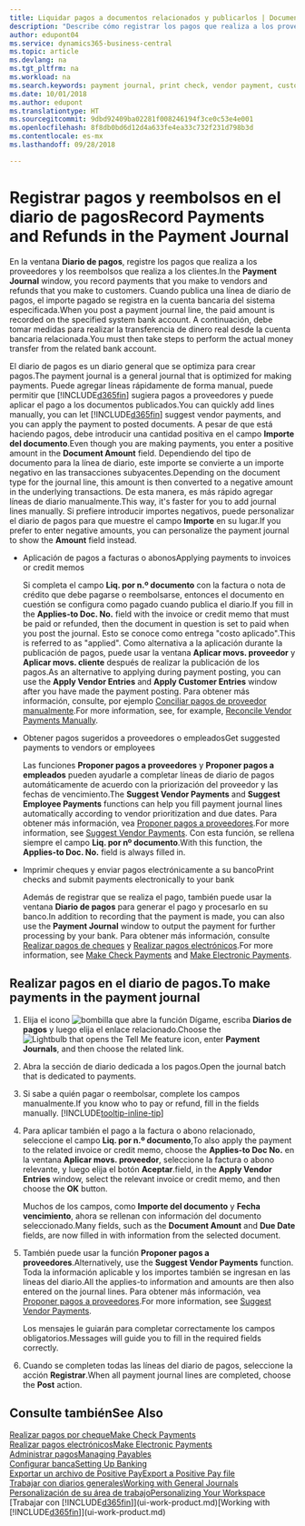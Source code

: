 ```yaml
---
title: Liquidar pagos a documentos relacionados y publicarlos | Documentos de Microsoft
description: "Describe cómo registrar los pagos que realiza a los proveedores y los reembolsos que realiza a los clientes."
author: edupont04
ms.service: dynamics365-business-central
ms.topic: article
ms.devlang: na
ms.tgt_pltfrm: na
ms.workload: na
ms.search.keywords: payment journal, print check, vendor payment, customer refund, creditor, debt, balance due, AP
ms.date: 10/01/2018
ms.author: edupont
ms.translationtype: HT
ms.sourcegitcommit: 9dbd92409ba02281f008246194f3ce0c53e4e001
ms.openlocfilehash: 8f8db0bd6d12d4a633fe4ea33c732f231d798b3d
ms.contentlocale: es-mx
ms.lasthandoff: 09/28/2018

---
```

# <a name="record-payments-and-refunds-in-the-payment-journal"></a><span data-ttu-id="e1b35-103">Registrar pagos y reembolsos en el diario de pagos</span><span class="sxs-lookup"><span data-stu-id="e1b35-103">Record Payments and Refunds in the Payment Journal</span></span>

<span data-ttu-id="e1b35-104">En la ventana **Diario de pagos**, registre los pagos que realiza a los proveedores y los reembolsos que realiza a los clientes.</span><span class="sxs-lookup"><span data-stu-id="e1b35-104">In the **Payment Journal** window, you record payments that you make to vendors and refunds that you make to customers.</span></span> <span data-ttu-id="e1b35-105">Cuando publica una línea de diario de pagos, el importe pagado se registra en la cuenta bancaria del sistema especificada.</span><span class="sxs-lookup"><span data-stu-id="e1b35-105">When you post a payment journal line, the paid amount is recorded on the specified system bank account.</span></span> <span data-ttu-id="e1b35-106">A continuación, debe tomar medidas para realizar la transferencia de dinero real desde la cuenta bancaria relacionada.</span><span class="sxs-lookup"><span data-stu-id="e1b35-106">You must then take steps to perform the actual money transfer from the related bank account.</span></span>  

<span data-ttu-id="e1b35-107">El diario de pagos es un diario general que se optimiza para crear pagos.</span><span class="sxs-lookup"><span data-stu-id="e1b35-107">The payment journal is a general journal that is optimized for making payments.</span></span> <span data-ttu-id="e1b35-108">Puede agregar líneas rápidamente de forma manual, puede permitir que [!INCLUDE[d365fin](includes/d365fin_md.md)] sugiera pagos a proveedores y puede aplicar el pago a los documentos publicados.</span><span class="sxs-lookup"><span data-stu-id="e1b35-108">You can quickly add lines manually, you can let [!INCLUDE[d365fin](includes/d365fin_md.md)] suggest vendor payments, and you can apply the payment to posted documents.</span></span> <span data-ttu-id="e1b35-109">A pesar de que está haciendo pagos, debe introducir una cantidad positiva en el campo **Importe del documento**.</span><span class="sxs-lookup"><span data-stu-id="e1b35-109">Even though you are making payments, you enter a positive amount in the **Document Amount** field.</span></span> <span data-ttu-id="e1b35-110">Dependiendo del tipo de documento para la línea de diario, este importe se convierte a un importe negativo en las transacciones subyacentes.</span><span class="sxs-lookup"><span data-stu-id="e1b35-110">Depending on the document type for the journal line, this amount is then converted to a negative amount in the underlying transactions.</span></span> <span data-ttu-id="e1b35-111">De esta manera, es más rápido agregar líneas de diario manualmente.</span><span class="sxs-lookup"><span data-stu-id="e1b35-111">This way, it's faster for you to add journal lines manually.</span></span> <span data-ttu-id="e1b35-112">Si prefiere introducir importes negativos, puede personalizar el diario de pagos para que muestre el campo **Importe** en su lugar.</span><span class="sxs-lookup"><span data-stu-id="e1b35-112">If you prefer to enter negative amounts, you can personalize the payment journal to show the **Amount** field instead.</span></span>  

- <span data-ttu-id="e1b35-113">Aplicación de pagos a facturas o abonos</span><span class="sxs-lookup"><span data-stu-id="e1b35-113">Applying payments to invoices or credit memos</span></span>

    <span data-ttu-id="e1b35-114">Si completa el campo **Liq. por n.º documento** con la factura o nota de crédito que debe pagarse o reembolsarse, entonces el documento en cuestión se configura como pagado cuando publica el diario.</span><span class="sxs-lookup"><span data-stu-id="e1b35-114">If you fill in the **Applies-to Doc. No.** field with the invoice or credit memo that must be paid or refunded, then the document in question is set to paid when you post the journal.</span></span> <span data-ttu-id="e1b35-115">Esto se conoce como entrega "costo aplicado".</span><span class="sxs-lookup"><span data-stu-id="e1b35-115">This is referred to as "applied".</span></span> <span data-ttu-id="e1b35-116">Como alternativa a la aplicación durante la publicación de pagos, puede usar la ventana **Aplicar movs. proveedor** y **Aplicar movs. cliente** después de realizar la publicación de los pagos.</span><span class="sxs-lookup"><span data-stu-id="e1b35-116">As an alternative to applying during payment posting, you can use the **Apply Vendor Entries** and **Apply Customer Entries** window after you have made the payment posting.</span></span> <span data-ttu-id="e1b35-117">Para obtener más información, consulte, por ejemplo [Conciliar pagos de proveedor manualmente](payables-how-apply-purchase-transactions-manually.md).</span><span class="sxs-lookup"><span data-stu-id="e1b35-117">For more information, see, for example, [Reconcile Vendor Payments Manually](payables-how-apply-purchase-transactions-manually.md).</span></span>  

- <span data-ttu-id="e1b35-118">Obtener pagos sugeridos a proveedores o empleados</span><span class="sxs-lookup"><span data-stu-id="e1b35-118">Get suggested payments to vendors or employees</span></span> 

    <span data-ttu-id="e1b35-119">Las funciones **Proponer pagos a proveedores** y **Proponer pagos a empleados** pueden ayudarle a completar líneas de diario de pagos automáticamente de acuerdo con la priorización del proveedor y las fechas de vencimiento.</span><span class="sxs-lookup"><span data-stu-id="e1b35-119">The **Suggest Vendor Payments** and **Suggest Employee Payments** functions can help you fill payment journal lines automatically according to vendor prioritization and due dates.</span></span> <span data-ttu-id="e1b35-120">Para obtener más información, vea [Proponer pagos a proveedores](payables-how-suggest-vendor-payments.md).</span><span class="sxs-lookup"><span data-stu-id="e1b35-120">For more information, see [Suggest Vendor Payments](payables-how-suggest-vendor-payments.md).</span></span> <span data-ttu-id="e1b35-121">Con esta función, se rellena siempre el campo **Liq. por nº documento**.</span><span class="sxs-lookup"><span data-stu-id="e1b35-121">With this function, the **Applies-to Doc. No.** field is always filled in.</span></span>  

- <span data-ttu-id="e1b35-122">Imprimir cheques y enviar pagos electrónicamente a su banco</span><span class="sxs-lookup"><span data-stu-id="e1b35-122">Print checks and submit payments electronically to your bank</span></span>

    <span data-ttu-id="e1b35-123">Además de registrar que se realiza el pago, también puede usar la ventana **Diario de pagos** para generar el pago y procesarlo en su banco.</span><span class="sxs-lookup"><span data-stu-id="e1b35-123">In addition to recording that the payment is made, you can also use the **Payment Journal** window to output the payment for further processing by your bank.</span></span> <span data-ttu-id="e1b35-124">Para obtener más información, consulte [Realizar pagos de cheques](payables-how-work-checks.md) y [Realizar pagos electrónicos](payables-how-export-payments-bank-file.md).</span><span class="sxs-lookup"><span data-stu-id="e1b35-124">For more information, see [Make Check Payments](payables-how-work-checks.md) and [Make Electronic Payments](payables-how-export-payments-bank-file.md).</span></span>  

## <a name="to-make-payments-in-the-payment-journal"></a><span data-ttu-id="e1b35-125">Realizar pagos en el diario de pagos.</span><span class="sxs-lookup"><span data-stu-id="e1b35-125">To make payments in the payment journal</span></span> 

1. <span data-ttu-id="e1b35-126">Elija el icono ![bombilla que abre la función Dígame](media/ui-search/search_small.png "Dígame que desea hacer"), escriba **Diarios de pagos** y luego elija el enlace relacionado.</span><span class="sxs-lookup"><span data-stu-id="e1b35-126">Choose the ![Lightbulb that opens the Tell Me feature](media/ui-search/search_small.png "Tell me what you want to do") icon, enter **Payment Journals**, and then choose the related link.</span></span>
2. <span data-ttu-id="e1b35-127">Abra la sección de diario dedicada a los pagos.</span><span class="sxs-lookup"><span data-stu-id="e1b35-127">Open the journal batch that is dedicated to payments.</span></span>
3. <span data-ttu-id="e1b35-128">Si sabe a quién pagar o reembolsar, complete los campos manualmente.</span><span class="sxs-lookup"><span data-stu-id="e1b35-128">If you know who to pay or refund, fill in the fields manually.</span></span> [!INCLUDE[tooltip-inline-tip](includes/tooltip-inline-tip_md.md)]
4. <span data-ttu-id="e1b35-129">Para aplicar también el pago a la factura o abono relacionado, seleccione el campo **Liq. por n.º documento**,</span><span class="sxs-lookup"><span data-stu-id="e1b35-129">To also apply the payment to the related invoice or credit memo, choose the **Applies-to Doc No.**</span></span> <span data-ttu-id="e1b35-130">en la ventana **Aplicar movs. proveedor**, seleccione la factura o abono relevante, y luego elija el botón **Aceptar**.</span><span class="sxs-lookup"><span data-stu-id="e1b35-130">field, in the **Apply Vendor Entries** window, select the relevant invoice or credit memo, and then choose the **OK** button.</span></span>

    <span data-ttu-id="e1b35-131">Muchos de los campos, como **Importe del documento** y **Fecha vencimiento**, ahora se rellenan con información del documento seleccionado.</span><span class="sxs-lookup"><span data-stu-id="e1b35-131">Many fields, such as the **Document Amount** and **Due Date** fields, are now filled in with information from the selected document.</span></span>
5. <span data-ttu-id="e1b35-132">También puede usar la función **Proponer pagos a proveedores**.</span><span class="sxs-lookup"><span data-stu-id="e1b35-132">Alternatively, use the **Suggest Vendor Payments** function.</span></span> <span data-ttu-id="e1b35-133">Toda la información aplicable y los importes también se ingresan en las líneas del diario.</span><span class="sxs-lookup"><span data-stu-id="e1b35-133">All the applies-to information and amounts are then also entered on the journal lines.</span></span> <span data-ttu-id="e1b35-134">Para obtener más información, vea [Proponer pagos a proveedores](payables-how-suggest-vendor-payments.md).</span><span class="sxs-lookup"><span data-stu-id="e1b35-134">For more information, see [Suggest Vendor Payments](payables-how-suggest-vendor-payments.md).</span></span>

    <span data-ttu-id="e1b35-135">Los mensajes le guiarán para completar correctamente los campos obligatorios.</span><span class="sxs-lookup"><span data-stu-id="e1b35-135">Messages will guide you to fill in the required fields correctly.</span></span>
6.  <span data-ttu-id="e1b35-136">Cuando se completen todas las líneas del diario de pagos, seleccione la acción **Registrar**.</span><span class="sxs-lookup"><span data-stu-id="e1b35-136">When all payment journal lines are completed, choose the **Post** action.</span></span>

## <a name="see-also"></a><span data-ttu-id="e1b35-137">Consulte también</span><span class="sxs-lookup"><span data-stu-id="e1b35-137">See Also</span></span>
[<span data-ttu-id="e1b35-138">Realizar pagos por cheque</span><span class="sxs-lookup"><span data-stu-id="e1b35-138">Make Check Payments</span></span>](payables-how-work-checks.md)  
[<span data-ttu-id="e1b35-139">Realizar pagos electrónicos</span><span class="sxs-lookup"><span data-stu-id="e1b35-139">Make Electronic Payments</span></span>](payables-how-export-payments-bank-file.md)  
[<span data-ttu-id="e1b35-140">Administrar pagos</span><span class="sxs-lookup"><span data-stu-id="e1b35-140">Managing Payables</span></span>](payables-manage-payables.md)  
[<span data-ttu-id="e1b35-141">Configurar banca</span><span class="sxs-lookup"><span data-stu-id="e1b35-141">Setting Up Banking</span></span>](bank-setup-banking.md)  
[<span data-ttu-id="e1b35-142">Exportar un archivo de Positive Pay</span><span class="sxs-lookup"><span data-stu-id="e1b35-142">Export a Positive Pay file</span></span>](finance-how-positive-pay.md)  
[<span data-ttu-id="e1b35-143">Trabajar con diarios generales</span><span class="sxs-lookup"><span data-stu-id="e1b35-143">Working with General Journals</span></span>](ui-work-general-journals.md)  
[<span data-ttu-id="e1b35-144">Personalización de su área de trabajo</span><span class="sxs-lookup"><span data-stu-id="e1b35-144">Personalizing Your Workspace</span></span>](ui-personalization-user.md)  
<span data-ttu-id="e1b35-145">[Trabajar con [!INCLUDE[d365fin](includes/d365fin_md.md)]](ui-work-product.md)</span><span class="sxs-lookup"><span data-stu-id="e1b35-145">[Working with [!INCLUDE[d365fin](includes/d365fin_md.md)]](ui-work-product.md)</span></span>  

